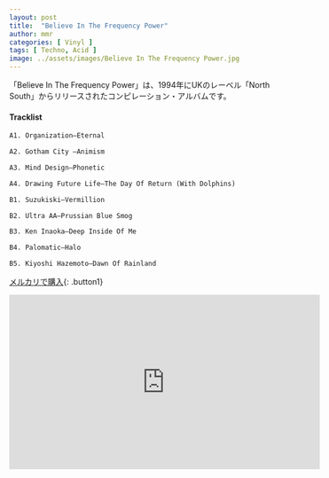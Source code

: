 ```yaml
---
layout: post
title:  "Believe In The Frequency Power"
author: mmr
categories: [ Vinyl ]
tags: [ Techno, Acid ]
image: ../assets/images/Believe In The Frequency Power.jpg
---
```


「Believe In The Frequency Power」は、1994年にUKのレーベル「North South」からリリースされたコンピレーション・アルバムです。

#### Tracklist
```md
A1. Organization–Eternal

A2. Gotham City –Animism

A3. Mind Design–Phonetic

A4. Drawing Future Life–The Day Of Return (With Dolphins)

B1. Suzukiski–Vermillion

B2. Ultra AA–Prussian Blue Smog

B3. Ken Inaoka–Deep Inside Of Me

B4. Palomatic–Halo

B5. Kiyoshi Hazemoto–Dawn Of Rainland
```

[メルカリで購入](https://jp.mercari.com/item/m23425148863?afid=6142608987){: .button1}

<iframe width="560" height="315" src="https://www.youtube.com/embed/CURYL9vRtMw?si=gaB6hOqWkSg5yz-G" title="YouTube video player" frameborder="0" allow="accelerometer; autoplay; clipboard-write; encrypted-media; gyroscope; picture-in-picture; web-share" referrerpolicy="strict-origin-when-cross-origin" allowfullscreen></iframe>